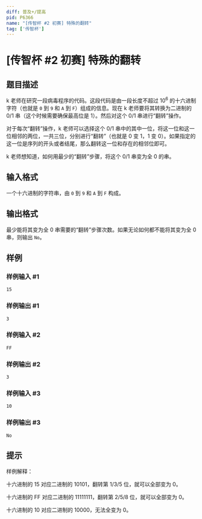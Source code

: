 ```yaml
---
diff: 普及+/提高
pid: P6366
name: "[传智杯 #2 初赛] 特殊的翻转"
tag: ['传智杯']
---
```

# [传智杯 #2 初赛] 特殊的翻转
## 题目描述

k 老师在研究一段病毒程序的代码。这段代码是由一段长度不超过 $10^6$ 的十六进制字符（也就是 `0` 到 `9` 和 `A` 到 `F`）组成的信息。现在 k 老师要将其转换为二进制的 0/1 串（这个时候需要确保最高位是 1）。然后对这个 0/1 串进行“翻转”操作。

对于每次“翻转”操作，k 老师可以选择这个 0/1 串中的其中一位，将这一位和这一位相邻的两位，一共三位，分别进行“翻转”（也就是 0 变 1，1 变 0）。如果指定的这一位是序列的开头或者结尾，那么翻转这一位和存在的相邻位即可。

k 老师想知道，如何用最少的“翻转”步骤，将这个 0/1 串变为全 0 的串。
## 输入格式

一个十六进制的字符串，由 `0` 到 `9` 和 `A` 到 `F` 构成。
## 输出格式

最少能将其变为全 0 串需要的“翻转”步骤次数。如果无论如何都不能将其变为全 0 串，则输出 `No`。
## 样例

### 样例输入 #1
```
15
```
### 样例输出 #1
```
3
```
### 样例输入 #2
```
FF
```
### 样例输出 #2
```
3
```
### 样例输入 #3
```
10
```
### 样例输出 #3
```
No
```
## 提示

样例解释：

十六进制的 15 对应二进制的 10101，翻转第 1/3/5 位，就可以全部变为 0。

十六进制的 FF 对应二进制的 11111111，翻转第 2/5/8 位，就可以全部变为 0。

十六进制的 10 对应二进制的 10000，无法全变为 0。


